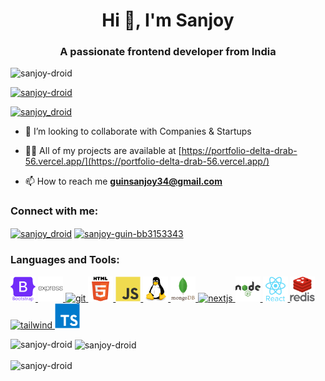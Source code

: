 <h1 align="center">Hi 👋, I'm Sanjoy</h1>
<h3 align="center">A passionate frontend developer from India</h3>

<p align="left"> <img src="https://komarev.com/ghpvc/?username=sanjoy-droid&label=Profile%20views&color=0e75b6&style=flat" alt="sanjoy-droid" /> </p>

<p align="left"> <a href="https://github.com/ryo-ma/github-profile-trophy"><img src="https://github-profile-trophy.vercel.app/?username=sanjoy-droid" alt="sanjoy-droid" /></a> </p>

<p align="left"> <a href="https://twitter.com/sanjoy_droid" target="blank"><img src="https://img.shields.io/twitter/follow/sanjoy_droid?logo=twitter&style=for-the-badge" alt="sanjoy_droid" /></a> </p>

- 👯 I’m looking to collaborate with Companies & Startups

- 👨‍💻 All of my projects are available at [https://portfolio-delta-drab-56.vercel.app/](https://portfolio-delta-drab-56.vercel.app/)

- 📫 How to reach me **guinsanjoy34@gmail.com**

<h3 align="left">Connect with me:</h3>
<p align="left">
<a href="https://twitter.com/sanjoy_droid" target="blank"><img align="center" src="https://raw.githubusercontent.com/rahuldkjain/github-profile-readme-generator/master/src/images/icons/Social/twitter.svg" alt="sanjoy_droid" height="30" width="40" /></a>
<a href="https://linkedin.com/in/sanjoy-guin-bb3153343" target="blank"><img align="center" src="https://raw.githubusercontent.com/rahuldkjain/github-profile-readme-generator/master/src/images/icons/Social/linked-in-alt.svg" alt="sanjoy-guin-bb3153343" height="30" width="40" /></a>
</p>

<h3 align="left">Languages and Tools:</h3>
<p align="left"> <a href="https://getbootstrap.com" target="_blank" rel="noreferrer"> <img src="https://raw.githubusercontent.com/devicons/devicon/master/icons/bootstrap/bootstrap-plain-wordmark.svg" alt="bootstrap" width="40" height="40"/> </a> <a href="https://expressjs.com" target="_blank" rel="noreferrer"> <img src="https://raw.githubusercontent.com/devicons/devicon/master/icons/express/express-original-wordmark.svg" alt="express" width="40" height="40"/> </a> <a href="https://git-scm.com/" target="_blank" rel="noreferrer"> <img src="https://www.vectorlogo.zone/logos/git-scm/git-scm-icon.svg" alt="git" width="40" height="40"/> </a> <a href="https://www.w3.org/html/" target="_blank" rel="noreferrer"> <img src="https://raw.githubusercontent.com/devicons/devicon/master/icons/html5/html5-original-wordmark.svg" alt="html5" width="40" height="40"/> </a> <a href="https://developer.mozilla.org/en-US/docs/Web/JavaScript" target="_blank" rel="noreferrer"> <img src="https://raw.githubusercontent.com/devicons/devicon/master/icons/javascript/javascript-original.svg" alt="javascript" width="40" height="40"/> </a> <a href="https://www.linux.org/" target="_blank" rel="noreferrer"> <img src="https://raw.githubusercontent.com/devicons/devicon/master/icons/linux/linux-original.svg" alt="linux" width="40" height="40"/> </a> <a href="https://www.mongodb.com/" target="_blank" rel="noreferrer"> <img src="https://raw.githubusercontent.com/devicons/devicon/master/icons/mongodb/mongodb-original-wordmark.svg" alt="mongodb" width="40" height="40"/> </a> <a href="https://nextjs.org/" target="_blank" rel="noreferrer"> <img src="https://cdn.worldvectorlogo.com/logos/nextjs-2.svg" alt="nextjs" width="40" height="40"/> </a> <a href="https://nodejs.org" target="_blank" rel="noreferrer"> <img src="https://raw.githubusercontent.com/devicons/devicon/master/icons/nodejs/nodejs-original-wordmark.svg" alt="nodejs" width="40" height="40"/> </a> <a href="https://reactjs.org/" target="_blank" rel="noreferrer"> <img src="https://raw.githubusercontent.com/devicons/devicon/master/icons/react/react-original-wordmark.svg" alt="react" width="40" height="40"/> </a> <a href="https://redis.io" target="_blank" rel="noreferrer"> <img src="https://raw.githubusercontent.com/devicons/devicon/master/icons/redis/redis-original-wordmark.svg" alt="redis" width="40" height="40"/> </a> <a href="https://tailwindcss.com/" target="_blank" rel="noreferrer"> <img src="https://www.vectorlogo.zone/logos/tailwindcss/tailwindcss-icon.svg" alt="tailwind" width="40" height="40"/> </a> <a href="https://www.typescriptlang.org/" target="_blank" rel="noreferrer"> <img src="https://raw.githubusercontent.com/devicons/devicon/master/icons/typescript/typescript-original.svg" alt="typescript" width="40" height="40"/> </a> </p>

<p><img align="left" src="https://github-readme-stats.vercel.app/api/top-langs?username=sanjoy-droid&show_icons=true&locale=en&layout=compact" alt="sanjoy-droid" /></p>

<p>&nbsp;<img align="center" src="https://github-readme-stats.vercel.app/api?username=sanjoy-droid&show_icons=true&locale=en" alt="sanjoy-droid" /></p>

<p><img align="center" src="https://github-readme-streak-stats.herokuapp.com/?user=sanjoy-droid&" alt="sanjoy-droid" /></p>





